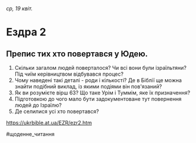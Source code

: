 
_ср, 19 квіт._

# Ездра 2

## Препис тих хто повертався у Юдею.
1. Скільки загалом людей поверталося? Чи всі вони були ізраїльтяни? Під чиїм керівництвом відбувався процес?
2. Чому наведені такі деталі - роди і кількості? Де в Біблії ще можна знайти подібний виклад, із якими подіями він пов'язаний?
3. Як ви розумієте вірш 63? Що таке Урім і Туммім, яке їх призначення?
4. Підготовкою до чого мало бути задокументоване тут повернення людей до Ізраїлю?
5. Де селилися усі хто повертався?

https://ukrbible.at.ua/EZR/ezr2.htm 

#щоденне_читання
